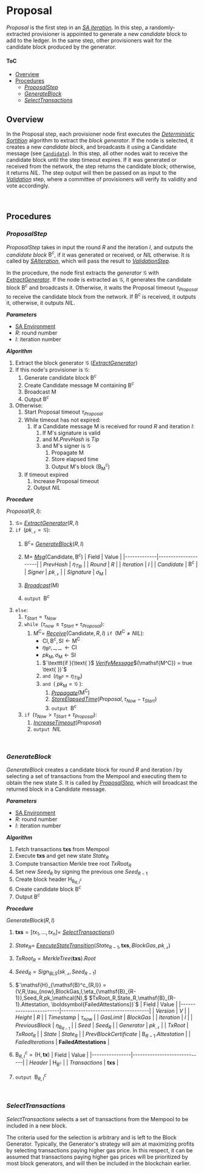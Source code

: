  # Proposal
*Proposal* is the first step in an [*SA iteration*][sai]. In this step, a randomly-extracted provisioner is appointed to generate a new *candidate* block to add to the ledger. In the same step, other provisioners wait for the candidate block produced by the generator.

#### ToC
  - [Overview](#overview)
  - [Procedures](#procedures)
    - [*ProposalStep*](#proposalstep)
    - [*GenerateBlock*](#generateblock)
    - [*SelectTransactions*](#selecttransactions)

## Overview
In the Proposal step, each provisioner node first executes the [*Deterministic Sortition*][ds] algorithm to extract the *block generator*. If the node is selected, it creates a new *candidate block*, and broadcasts it using a $\mathsf{Candidate}$ message (see [`Candidate`][cmsg]).
In this step, all other nodes wait to receive the candidate block until the step timeout expires. 
If it was generated or received from the network, the step returns the candidate block; otherwise, it returns $NIL$. The step output will then be passed on as input to the [*Validation*][val] step, where a committee of provisioners will verify its validity and vote accordingly.

<p><br></p>

## Procedures

### *ProposalStep*
*ProposalStep* takes in input the round $R$ and the iteration $I$, and outputs the *candidate block* $\mathsf{B}^c$, if it was generated or received, or $NIL$ otherwise.
It is called by [*SAIteration*][sai], which will pass the result to [*ValidationStep*][val].

In the procedure, the node first extracts the *generator* $\mathcal{G}$ with [*ExtractGenerator*][eg]. If the node is extracted as $\mathcal{G}$, it generates the candidate block $\mathsf{B}^c$ and broadcasts it. Otherwise, it waits the Proposal timeout $\tau_{Proposal}$ to receive the candidate block from the network. If $\mathsf{B}^c$ is received, it outputs it, otherwise, it outputs $NIL$.

***Parameters*** 
- [SA Environment][env]
- $R$: round number
- $I$: iteration number

***Algorithm***
1. Extract the block generator $\mathcal{G}$ ([*ExtractGenerator*][eg])
2. If this node's provisioner is $\mathcal{G}$:
   1. Generate candidate block $\mathsf{B}^c$
   2. Create $\mathsf{Candidate}$ message $\mathsf{M}$ containing $\mathsf{B}^c$
   3. Broadcast $\mathsf{M}$
   4. Output $\mathsf{B}^c$
3. Otherwise:
   1. Start Proposal timeout $\tau_{Proposal}$
   2. While timeout has not expired:
      1. If a $\mathsf{Candidate}$ message $\mathsf{M}$ is received for round $R$ and iteration $I$:
         1. If $\mathsf{M}$'s signature is valid
         2. and $\mathsf{M}.PrevHash$ is $Tip$
         3. and $\mathsf{M}$'s signer is $\mathcal{G}$
            1. Propagate $\mathsf{M}$
            2. Store elapsed time
            3. Output $\mathsf{M}$'s block ($\mathsf{B}^c_\mathsf{M}$)
   3. If timeout expired
      1. Increase Proposal timeout
      2. Output $NIL$

***Procedure***

$\textit{Proposal}(R, I)$:
1. $\mathcal{G} =$ [*ExtractGenerator*][eg]$(R,I)$
2. $\texttt{if } (pk_\mathcal{N} = \mathcal{G}):$
   1. $\mathsf{B}^c =$ [*GenerateBlock*][gb]$(R,I)$
   2. $\mathsf{M} =$ [*Msg*][msg]$(\mathsf{Candidate}, \mathsf{B}^c)$
      | Field       | Value               | 
      |-------------|---------------------|
      | $PrevHash$  | $\eta_{Tip}$        |
      | $Round$     | $R$                 |
      | $Iteration$ | $I$                 |
      | $Candidate$ | $\mathsf{B}^c$      |
      | $Signer$    | $pk_\mathcal{N}$    |
      | $Signature$ | $\sigma_\mathsf{M}$ |

   3. [*Broadcast*][mx]$(\mathsf{M})$
   4. $\texttt{output } \mathsf{B}^c$
3. $\texttt{else}:$
   1. $\tau_{Start} = \tau_{Now}$
   2. $\texttt{while } (\tau_{now} \le \tau_{Start}+\tau_{Proposal}):$
      1. $\mathsf{M^C} =$ [*Receive*][mx]$(\mathsf{Candidate},R,I)$
         $\texttt{if } (\mathsf{M^C} \ne NIL):$
         - $`\mathsf{CI}, \mathsf{B}^c, \mathsf{SI} \leftarrow \mathsf{M^C}`$
         - $`\eta_{\mathsf{B}^p}, \_, \_, \leftarrow \mathsf{CI}`$
         - $`pk_\mathsf{M}, \sigma_\mathsf{M} \leftarrow \mathsf{SI}`$
         1. $`\texttt{if }(\text{ }$ [*VerifyMessage*][ms]$(\mathsf{M^C}) = true \text{ })`$
         2. $\texttt{and }(\eta_{\mathsf{B}^p} = \eta_{Tip})$
         3. $`\texttt{and }(\text{ } pk_\mathsf{M} = \mathcal{G} \text{ }):`$
            1. [*Propagate*][mx]$(\mathsf{M^C})$
            2. [*StoreElapsedTime*][set]$(Proposal, \tau_{Now}-\tau_{Start})$
            3. $\texttt{output } \mathsf{B}^c$
   3. $\texttt{if } (\tau_{Now} > \tau_{Start}+\tau_{Proposal}):$
      1. [*IncreaseTimeout*][it]$(Proposal)$
      2. $\texttt{output } NIL$

<p><br></p>

### *GenerateBlock*
*GenerateBlock* creates a candidate block for round $R$ and iteration $I$ by selecting a set of transactions from the Mempool and executing them to obtain the new state $S$.
It is called by [*ProposalStep*][props], which will broadcast the returned block in a $\mathsf{Candidate}$ message.

***Parameters***
- [SA Environment][env]
- $R$: round number
- $I$: iteration number

***Algorithm***
1. Fetch transactions $\boldsymbol{txs}$ from Mempool
2. Execute $\boldsymbol{txs}$ and get new state $State_R$
3. Compute transaction Merkle tree root $TxRoot_R$
4. Set new $Seed_R$ by signing the previous one $Seed_{R-1}$
5. Create block header $`\mathsf{H}_{\mathsf{B}^c_{R,I}}`$
6. Create candidate block $\mathsf{B}^c$
7. Output $\mathsf{B}^c$

***Procedure***

$GenerateBlock(R,I)$
1. $`\boldsymbol{txs} = [tx_1, \dots, tx_n] = `$ [*SelectTransactions*][st]$()$
2. $State_R =$ [*ExecuteStateTransition*][xt]$`(State_{R-1}, \boldsymbol{txs}, BlockGas,pk_\mathcal{N})`$
3. $`TxRoot_R = MerkleTree(\boldsymbol{txs}).Root`$
4. $`Seed_R = Sign_{BLS}(sk_\mathcal{N}, Seed_{R-1})`$
5. $`\mathsf{H}_{\mathsf{B}^c_{R,I}} = (V,R,\tau_{now},BlockGas,I,\eta_{\mathsf{B}_{R-1}},Seed_R,pk_\mathcal{N},$
   $TxRoot_R,State_R,\mathsf{B}_{R-1}.Attestation, \boldsymbol{FailedAttestations})`$
    | Field                  | Value                              | 
    |------------------------|------------------------------------|
    | $Version$              | $V$                                |
    | $Height$               | $R$                                |
    | $Timestamp$            | $\tau_{now}$                       |
    | $GasLimit$             | $BlockGas$                         |
    | $Iteration$            | $I$                                |
    | $PreviousBlock$        | $\eta_{\mathsf{B}_{R-1}}$          |
    | $Seed$                 | $Seed_R$                           |
    | $Generator$            | $pk_\mathcal{N}$                   |
    | $TxRoot$               | $TxRoot_R$                         |
    | $State$                | $State_R$                          |
    | $PrevBlockCertificate$ | $\mathsf{B}_{R-1}.Attestation$     | 
    | $FailedIterations$     | $\boldsymbol{FailedAttestations}$  |
    
6. $`\mathsf{B}^c_{R,I} = (\mathsf{H}, \boldsymbol{tx})`$
    | Field          | Value                       | 
    |----------------|-----------------------------|
    | $Header$       | $\mathsf{H}_{\mathsf{B}^c}$ |
    | $Transactions$ | $\boldsymbol{txs}$           |
7. $\texttt{output } \mathsf{B}^c_{R,I}$

<p><br></p>

### *SelectTransactions*
*SelectTransactions* selects a set of transactions from the Mempool to be included in a new block.

The criteria used for the selection is arbitrary and is left to the Block Generator.
Typically, the Generator's strategy will aim at maximizing profits by selecting transactions paying higher gas price.
In this respect, it can be assumed that transactions paying higher gas prices will be prioritized by most block generators, and will then be included in the blockchain earlier.

<!------------------------- LINKS ------------------------->
<!-- https://github.com/dusk-network/dusk-protocol/tree/main/consensus/proposal/README.md -->
[prop]:  #proposal
[props]: #proposalstep
[gb]:    #generateblock
[st]:    #selecttransactions

<!-- Basics -->
[eg]:    https://github.com/dusk-network/dusk-protocol/tree/main/consensus/basics/README.md#extractgenerator

<!-- Consensus -->
[env]: https://github.com/dusk-network/dusk-protocol/tree/main/consensus/README.md#environment
[set]: https://github.com/dusk-network/dusk-protocol/tree/main/consensus/README.md#storeelapsedtime
[it]:  https://github.com/dusk-network/dusk-protocol/tree/main/consensus/README.md#increasetimeout
[sai]: https://github.com/dusk-network/dusk-protocol/tree/main/consensus/README.md#saiteration
[gsn]: https://github.com/dusk-network/dusk-protocol/tree/main/consensus/README.md#GetStepNum

[val]: https://github.com/dusk-network/dusk-protocol/tree/main/consensus/validation/README.md

<!-- Sortition -->
[ds]:  https://github.com/dusk-network/dusk-protocol/tree/main/consensus/sortition/README.md
[dsp]: https://github.com/dusk-network/dusk-protocol/tree/main/consensus/sortition/README.md#deterministic-sortition-ds

<!-- TODO: Add ExecuteTransactions -->
[xt]: https://github.com/dusk-network/dusk-protocol/tree/main/

<!-- Messages -->
[ms]:   https://github.com/dusk-network/dusk-protocol/tree/main/consensus/messages/README.md#signatures
[msg]:  https://github.com/dusk-network/dusk-protocol/tree/main/consensus/messages/README.md#msg
[mx]:   https://github.com/dusk-network/dusk-protocol/tree/main/consensus/messages/README.md#procedures
[cmsg]: https://github.com/dusk-network/dusk-protocol/tree/main/consensus/messages/README.md#candidate